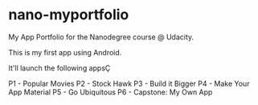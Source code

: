 # nano-myportfolio
My App Portfolio for the Nanodegree course @ Udacity.

This is my first app using Android.

It'll launch the following appsÇ

P1 - Popular Movies
P2 - Stock Hawk
P3 - Build it Bigger
P4 - Make Your App Material
P5 - Go Ubiquitous
P6 - Capstone: My Own App
